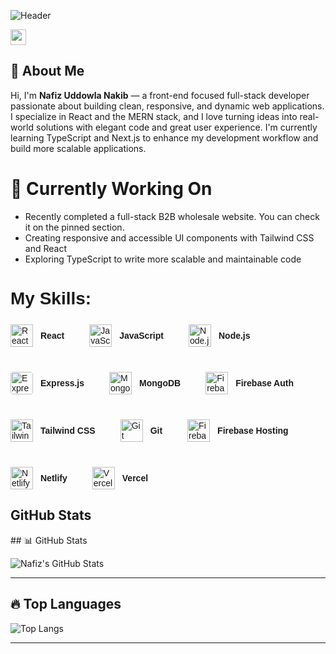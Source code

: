 ![Header](https://i.ibb.co/ccmCMd7f/github-header-image-1.png)


<p> <a href="https://www.linkedin.com/in/nafiz-uddowla-nakib-42a730335/"><img src="https://img.shields.io/badge/linkedin-%230077B5.svg?&style=for-the-badge&logo=linkedin&logoColor=white" height=25></a></p>
<h2>👋 About Me</h2>
  
<p>
  Hi, I'm <strong>Nafiz Uddowla Nakib</strong> — a front-end focused full-stack developer passionate about building clean, responsive, and dynamic web applications. I specialize in React and the MERN stack, and I love turning ideas into real-world solutions with elegant code and great user experience. I'm currently learning TypeScript and Next.js to enhance my development workflow and build more scalable applications.
</p>
<h1>🚀 Currently Working On</h1>
<ul>
  <li>Recently completed a full-stack B2B wholesale website. You can check it on the pinned section.</li>
  <li>Creating responsive and accessible UI components with Tailwind CSS and React</li>
  <li>Exploring TypeScript to write more scalable and maintainable code</li>
</ul>

<h1 style="font-family: Arial, sans-serif; font-size: 28px; font-weight: bold;">My Skills:</h1>

<div style="display: flex; flex-wrap: wrap; gap: 40px; margin-top: 25px; font-family: Arial, sans-serif;">

  <!-- React -->
  <div style="display: flex; align-items: center; gap: 12px;">
    <img src="https://cdn.jsdelivr.net/gh/devicons/devicon/icons/react/react-original.svg" alt="React" width="36" height="36" />
    <span style="font-weight: bold;">React</span>
  </div>

  <!-- JavaScript -->
  <div style="display: flex; align-items: center; gap: 12px;">
    <img src="https://cdn.jsdelivr.net/gh/devicons/devicon/icons/javascript/javascript-original.svg" alt="JavaScript" width="36" height="36" />
    <span style="font-weight: bold;">JavaScript</span>
  </div>

  <!-- Node.js -->
  <div style="display: flex; align-items: center; gap: 12px;">
    <img src="https://cdn.jsdelivr.net/gh/devicons/devicon/icons/nodejs/nodejs-original.svg" alt="Node.js" width="36" height="36" />
    <span style="font-weight: bold;">Node.js</span>
  </div>

  <!-- Express -->
  <div style="display: flex; align-items: center; gap: 12px;">
    <img src="https://cdn.jsdelivr.net/gh/devicons/devicon/icons/express/express-original.svg" alt="Express" width="36" height="36" style="background: white; border-radius: 4px;" />
    <span style="font-weight: bold;">Express.js</span>
  </div>

  <!-- MongoDB -->
  <div style="display: flex; align-items: center; gap: 12px;">
    <img src="https://cdn.jsdelivr.net/gh/devicons/devicon/icons/mongodb/mongodb-original.svg" alt="MongoDB" width="36" height="36" />
    <span style="font-weight: bold;">MongoDB</span>
  </div>

  <!-- Firebase Auth -->
  <div style="display: flex; align-items: center; gap: 12px;">
    <img src="https://www.vectorlogo.zone/logos/firebase/firebase-icon.svg" alt="Firebase" width="36" height="36" />
    <span style="font-weight: bold;">Firebase Auth</span>
  </div>

  <!-- Tailwind CSS -->
  <div style="display: flex; align-items: center; gap: 12px;">
    <img src="https://cdn.jsdelivr.net/gh/devicons/devicon/icons/tailwindcss/tailwindcss-plain.svg" alt="Tailwind CSS" width="36" height="36" />
    <span style="font-weight: bold;">Tailwind CSS</span>
  </div>

  <!-- Git -->
  <div style="display: flex; align-items: center; gap: 12px;">
    <img src="https://cdn.jsdelivr.net/gh/devicons/devicon/icons/git/git-original.svg" alt="Git" width="36" height="36" />
    <span style="font-weight: bold;">Git</span>
  </div>

  <!-- Deployment: Firebase -->
  <div style="display: flex; align-items: center; gap: 12px;">
    <img src="https://www.vectorlogo.zone/logos/firebase/firebase-icon.svg" alt="Firebase Hosting" width="36" height="36" />
    <span style="font-weight: bold;">Firebase Hosting</span>
  </div>

  <!-- Deployment: Netlify -->
  <div style="display: flex; align-items: center; gap: 12px;">
    <img src="https://www.vectorlogo.zone/logos/netlify/netlify-icon.svg" alt="Netlify" width="36" height="36" />
    <span style="font-weight: bold;">Netlify</span>
  </div>

  <!-- Deployment: Vercel -->
  <div style="display: flex; align-items: center; gap: 12px;">
    <img src="https://www.vectorlogo.zone/logos/vercel/vercel-icon.svg" alt="Vercel" width="36" height="36" />
    <span style="font-weight: bold;">Vercel</span>
  </div>

</div>


<h2>GitHub Stats</h2>
## 📊 GitHub Stats

![Nafiz's GitHub Stats](https://github-readme-stats.vercel.app/api?username=Nakib64&show_icons=true&theme=tokyonight)

---

## 🔥 Top Languages

![Top Langs](https://github-readme-stats.vercel.app/api/top-langs/?username=Nakib64&layout=compact&theme=tokyonight)

---



